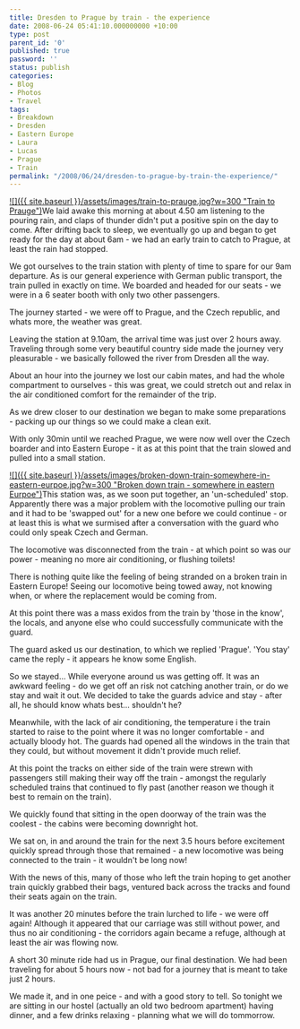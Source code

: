 ```yaml
---
title: Dresden to Prague by train - the experience
date: 2008-06-24 05:41:10.000000000 +10:00
type: post
parent_id: '0'
published: true
password: ''
status: publish
categories:
- Blog
- Photos
- Travel
tags:
- Breakdown
- Dresden
- Eastern Europe
- Laura
- Lucas
- Prague
- Train
permalink: "/2008/06/24/dresden-to-prague-by-train-the-experience/"
---
```

[![]({{ site.baseurl }}/assets/images/train-to-prauge.jpg?w=300 "Train to Prauge")](http://modrich.wordpress.com/2008/06/24/dresden-to-prague-by-train-the-experience/train-to-prauge/)We laid awake this morning at about 4.50 am listening to the pouring rain, and claps of thunder didn't put a positive spin on the day to come. After drifting back to sleep, we eventually go up and began to get ready for the day at about 6am - we had an early train to catch to Prague, at least the rain had stopped.

We got ourselves to the train station with plenty of time to spare for our 9am departure. As is our general experience with German public transport, the train pulled in exactly on time. We boarded and headed for our seats - we were in a 6 seater booth with only two other passengers.

The journey started - we were off to Prague, and the Czech republic, and whats more, the weather was great.

Leaving the station at 9.10am, the arrival time was just over 2 hours away. Traveling through some very beautiful country side made the journey very pleasurable - we basically followed the river from Dresden all the way.

About an hour into the journey we lost our cabin mates, and had the whole compartment to ourselves - this was great, we could stretch out and relax in the air conditioned comfort for the remainder of the trip.

As we drew closer to our destination we began to make some preparations - packing up our things so we could make a clean exit.

With only 30min until we reached Prague, we were now well over the Czech boarder and into Eastern Europe - it as at this point that the train slowed and pulled into a small station.

[![]({{ site.baseurl }}/assets/images/broken-down-train-somewhere-in-eastern-eurpoe.jpg?w=300 "Broken down train - somewhere in eastern Eurpoe")](http://modrich.wordpress.com/2008/06/24/dresden-to-prague-by-train-the-experience/broken-down-train-somewhere-in-eastern-eurpoe/)This station was, as we soon put together, an 'un-scheduled' stop. Apparently there was a major problem with the locomotive pulling our train and it had to be 'swapped out' for a new one before we could continue - or at least this is what we surmised after a conversation with the guard who could only speak Czech and German.

The locomotive was disconnected from the train - at which point so was our power - meaning no more air conditioning, or flushing toilets!

There is nothing quite like the feeling of being stranded on a broken train in Eastern Europe! Seeing our locomotive being towed away, not knowing when, or where the replacement would be coming from.

At this point there was a mass exidos from the train by 'those in the know', the locals, and anyone else who could successfully communicate with the guard.

The guard asked us our destination, to which we replied 'Prague'. 'You stay' came the reply - it appears he know some English.

So we stayed... While everyone around us was getting off. It was an awkward feeling - do we get off an risk not catching another train, or do we stay and wait it out. We decided to take the guards advice and stay - after all, he should know whats best... shouldn't he?

Meanwhile, with the lack of air conditioning, the temperature i the train started to raise to the point where it was no longer comfortable - and actually bloody hot. The guards had opened all the windows in the train that they could, but without movement it didn't provide much relief.

At this point the tracks on either side of the train were strewn with passengers still making their way off the train - amongst the regularly scheduled trains that continued to fly past (another reason we though it best to remain on the train).

We quickly found that sitting in the open doorway of the train was the coolest - the cabins were becoming downright hot.

We sat on, in and around the train for the next 3.5 hours before excitement quickly spread through those that remained - a new locomotive was being connected to the train - it wouldn't be long now!

With the news of this, many of those who left the train hoping to get another train quickly grabbed their bags, ventured back across the tracks and found their seats again on the train.

It was another 20 minutes before the train lurched to life - we were off again! Although it appeared that our carriage was still without power, and thus no air conditioning - the corridors again became a refuge, although at least the air was flowing now.

A short 30 minute ride had us in Prague, our final destination. We had been traveling for about 5 hours now - not bad for a journey that is meant to take just 2 hours.

We made it, and in one peice - and with a good story to tell. So tonight we are sitting in our hostel (actually an old two bedroom apartment) having dinner, and a few drinks relaxing - planning what we will do tommorrow.

